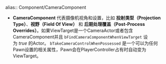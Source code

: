 alias:: Component/CameraComponent

- **CameraComponent** 代表摄像机视角和设置，比如 **投射类型（Projection Type）**、**视野（Field Of View）** 和 **后期处理覆盖（Post-Process Overrides）**。如果ViewTarget是一个CameraActor或者包含CameraComponent并且 `bFindCameraComponentWhenViewTarget` 设为 *true* 的Actor。 `bTakeCameraControlWhenPossessed` 是一个可以为任何Pawn设置的相关属性，Pawn会在PlayerController占有时自动变为ViewTarget。